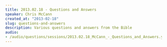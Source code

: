 ```yaml
--- 
title: 2013.02.18 - Questions and Answers
speaker: Chris McCann
created_at: "2013-02-18"
slug: questions-and-answers
description: Various questions and answers from the Bible
audio: 
- /audio/questions/sessions/2013.02.18_McCann_-_Questions_and_Answers.yaml
---
```

